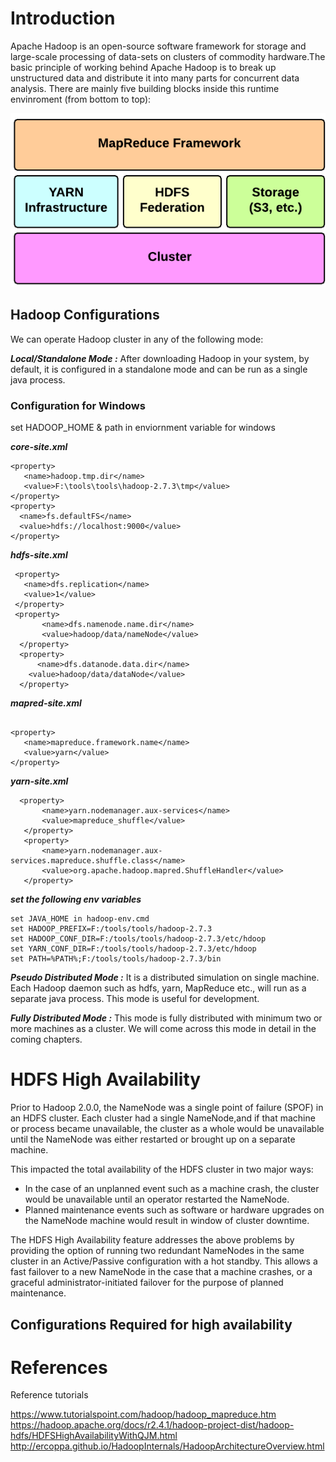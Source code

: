 # Introduction

Apache Hadoop is an open-source software framework for storage and large-scale processing of data-sets on clusters of commodity hardware.The basic principle of working behind  Apache Hadoop is to break up unstructured data and distribute it into many parts for concurrent data analysis. There are mainly five building blocks inside this runtime envinroment (from bottom to top):

![Alt text](src/main/resources/images/hadoop-architecture-oveview.png?raw=true "hadoop architecture oveview")

## Hadoop Configurations

We can operate Hadoop cluster in any of the following mode:

***Local/Standalone Mode :*** After downloading Hadoop in your system, by default, it is configured in a standalone mode and can be run as a single java process.

### Configuration for Windows
set HADOOP_HOME & path in enviornment variable for windows

***core-site.xml*** <br/>
  ```
  <property> 
     <name>hadoop.tmp.dir</name>  
     <value>F:\tools\tools\hadoop-2.7.3\tmp</value> 
  </property>
  <property>
    <name>fs.defaultFS</name>
    <value>hdfs://localhost:9000</value>
  </property>
  ```
***hdfs-site.xml*** 
 ```
  <property>
	<name>dfs.replication</name>
	<value>1</value>
  </property>  
  <property>
    	<name>dfs.namenode.name.dir</name>
    	<value>hadoop/data/nameNode</value>
   </property>
   <property>
       <name>dfs.datanode.data.dir</name>
     <value>hadoop/data/dataNode</value>
   </property>
```   
***mapred-site.xml*** 
 
 ```
 
 <property>
	<name>mapreduce.framework.name</name>
	<value>yarn</value>
</property>

```

***yarn-site.xml*** 
  
```
  <property>
       <name>yarn.nodemanager.aux-services</name>
       <value>mapreduce_shuffle</value>
   </property>
   <property>
       <name>yarn.nodemanager.aux-services.mapreduce.shuffle.class</name>
       <value>org.apache.hadoop.mapred.ShuffleHandler</value>
   </property>
```

***set the following env variables*** 

```
set JAVA_HOME in hadoop-env.cmd
set HADOOP_PREFIX=F:/tools/tools/hadoop-2.7.3
set HADOOP_CONF_DIR=F:/tools/tools/hadoop-2.7.3/etc/hdoop
set YARN_CONF_DIR=F:/tools/tools/hadoop-2.7.3/etc/hdoop
set PATH=%PATH%;F:/tools/tools/hadoop-2.7.3/bin
```

***Pseudo Distributed Mode :*** It is a distributed simulation on single machine. Each Hadoop daemon such as hdfs, yarn, MapReduce etc., will run as a separate java process. This mode is useful for development.

***Fully Distributed Mode :*** This mode is fully distributed with minimum two or more machines as a cluster. We will come across this mode in detail in the coming chapters.


# HDFS High Availability 
Prior to Hadoop 2.0.0, the NameNode was a single point of failure (SPOF) in an HDFS cluster. Each cluster had a single NameNode,and if that machine or process became unavailable, the cluster as a whole would be unavailable until the NameNode was either restarted or brought up on a separate machine.

This impacted the total availability of the HDFS cluster in two major ways:

* In the case of an unplanned event such as a machine crash, the cluster would be unavailable until an operator restarted the NameNode.
* Planned maintenance events such as software or hardware upgrades on the NameNode machine would result in window of cluster downtime.

The HDFS High Availability feature addresses the above problems by providing the option of running two redundant NameNodes in the same cluster in an Active/Passive configuration with a hot standby. This allows a fast failover to a new NameNode in the case that a machine crashes, or a graceful administrator-initiated failover for the purpose of planned maintenance.

## Configurations Required for high availability

# References
Reference tutorials

https://www.tutorialspoint.com/hadoop/hadoop_mapreduce.htm <br/>
https://hadoop.apache.org/docs/r2.4.1/hadoop-project-dist/hadoop-hdfs/HDFSHighAvailabilityWithQJM.html
http://ercoppa.github.io/HadoopInternals/HadoopArchitectureOverview.html
